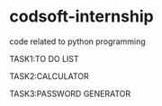 # codsoft-internship
code related to python programming 

TASK1:TO DO LIST

TASK2:CALCULATOR

TASK3:PASSWORD GENERATOR 


